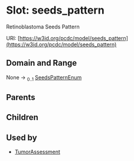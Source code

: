 
# Slot: seeds_pattern


Retinoblastoma Seeds Pattern

URI: [https://w3id.org/pcdc/model/seeds_pattern](https://w3id.org/pcdc/model/seeds_pattern)


## Domain and Range

None &#8594;  <sub>0..1</sub> [SeedsPatternEnum](SeedsPatternEnum.md)

## Parents


## Children


## Used by

 * [TumorAssessment](TumorAssessment.md)
